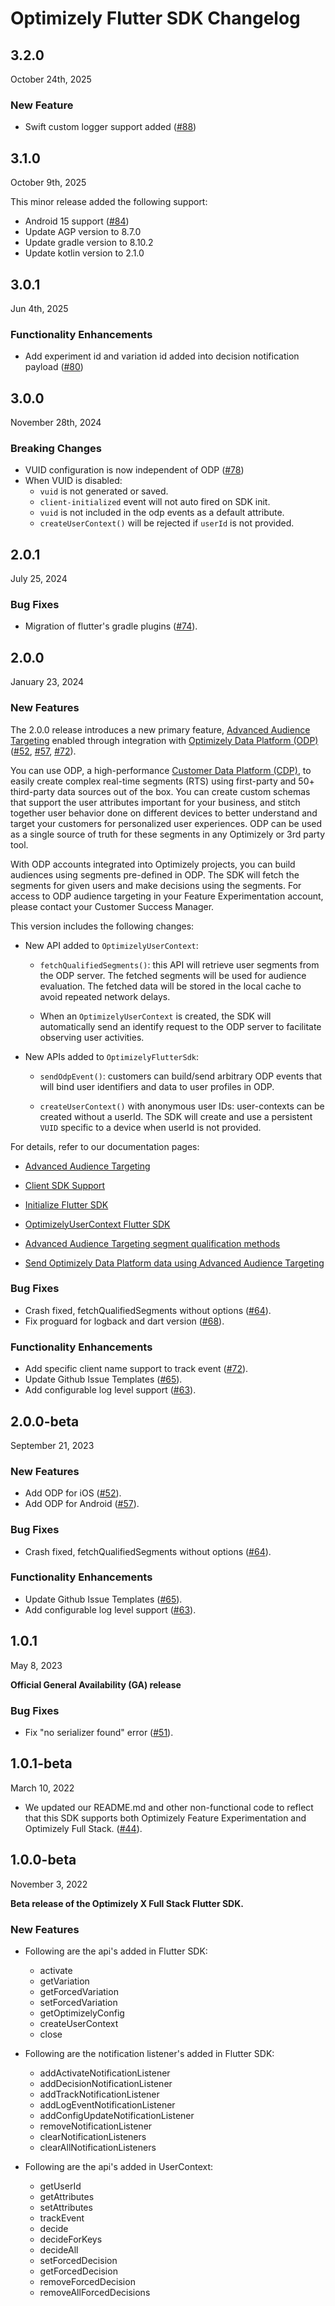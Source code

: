 # Optimizely Flutter SDK Changelog

## 3.2.0
October 24th, 2025

### New Feature
* Swift custom logger support added ([#88](https://github.com/optimizely/optimizely-flutter-sdk/pull/88))

## 3.1.0
October 9th, 2025

This minor release added the following support:
* Android 15 support ([#84](https://github.com/optimizely/optimizely-flutter-sdk/pull/84))
* Update AGP version to 8.7.0
* Update gradle version to 8.10.2
* Update kotlin version to 2.1.0
	
## 3.0.1
Jun 4th, 2025

### Functionality Enhancements

* Add experiment id and variation id added into decision notification payload ([#80](https://github.com/optimizely/optimizely-flutter-sdk/pull/80))

## 3.0.0
November 28th, 2024

### Breaking Changes
* VUID configuration is now independent of ODP ([#78](https://github.com/optimizely/optimizely-flutter-sdk/pull/78))
* When VUID is disabled:
    * `vuid` is not generated or saved.
    * `client-initialized` event will not auto fired on SDK init.
    * `vuid` is not included in the odp events as a default attribute.
    * `createUserContext()` will be rejected if `userId` is not provided.

## 2.0.1
July 25, 2024

### Bug Fixes

* Migration of flutter's gradle plugins ([#74](https://github.com/optimizely/optimizely-flutter-sdk/pull/74)).

## 2.0.0
January 23, 2024

### New Features

The 2.0.0 release introduces a new primary feature, [Advanced Audience Targeting]( https://docs.developers.optimizely.com/feature-experimentation/docs/optimizely-data-platform-advanced-audience-targeting) enabled through integration with [Optimizely Data Platform (ODP)](https://docs.developers.optimizely.com/optimizely-data-platform/docs) ([#52](https://github.com/optimizely/optimizely-flutter-sdk/pull/52), [#57](https://github.com/optimizely/optimizely-flutter-sdk/pull/57), [#72](https://github.com/optimizely/optimizely-flutter-sdk/pull/72)). 

You can use ODP, a high-performance [Customer Data Platform (CDP)]( https://www.optimizely.com/optimization-glossary/customer-data-platform/), to easily create complex real-time segments (RTS) using first-party and 50+ third-party data sources out of the box. You can create custom schemas that support the user attributes important for your business, and stitch together user behavior done on different devices to better understand and target your customers for personalized user experiences. ODP can be used as a single source of truth for these segments in any Optimizely or 3rd party tool.  

With ODP accounts integrated into Optimizely projects, you can build audiences using segments pre-defined in ODP. The SDK will fetch the segments for given users and make decisions using the segments. For access to ODP audience targeting in your Feature Experimentation account, please contact your Customer Success Manager. 

This version includes the following changes: 

* New API added to `OptimizelyUserContext`: 

	- `fetchQualifiedSegments()`: this API will retrieve user segments from the ODP server. The fetched segments will be used for audience evaluation. The fetched data will be stored in the local cache to avoid repeated network delays. 

	- When an `OptimizelyUserContext` is created, the SDK will automatically send an identify request to the ODP server to facilitate observing user activities. 

* New APIs added to `OptimizelyFlutterSdk`: 

	- `sendOdpEvent()`: customers can build/send arbitrary ODP events that will bind user identifiers and data to user profiles in ODP. 

	- `createUserContext()` with anonymous user IDs: user-contexts can be created without a userId. The SDK will create and use a persistent `VUID` specific to a device when userId is not provided. 

For details, refer to our documentation pages:  

* [Advanced Audience Targeting](https://docs.developers.optimizely.com/feature-experimentation/docs/optimizely-data-platform-advanced-audience-targeting)  

* [Client SDK Support](https://docs.developers.optimizely.com/feature-experimentation/v1.0/docs/advanced-audience-targeting-for-client-side-sdks) 

* [Initialize Flutter SDK](https://docs.developers.optimizely.com/feature-experimentation/docs/initialize-sdk-flutter) 

* [OptimizelyUserContext Flutter SDK](https://docs.developers.optimizely.com/feature-experimentation/docs/optimizelyusercontext-flutter)

* [Advanced Audience Targeting segment qualification methods](https://docs.developers.optimizely.com/feature-experimentation/docs/advanced-audience-targeting-segment-qualification-methods-flutter) 

* [Send Optimizely Data Platform data using Advanced Audience Targeting](https://docs.developers.optimizely.com/feature-experimentation/docs/send-odp-data-using-advanced-audience-targeting-flutter) 


### Bug Fixes

* Crash fixed, fetchQualifiedSegments without options ([#64](https://github.com/optimizely/optimizely-flutter-sdk/pull/64)).
* Fix proguard for logback and dart version ([#68](https://github.com/optimizely/optimizely-flutter-sdk/pull/68)).

### Functionality Enhancements

* Add specific client name support to track event ([#72](https://github.com/optimizely/optimizely-flutter-sdk/pull/72)).
* Update Github Issue Templates ([#65](https://github.com/optimizely/optimizely-flutter-sdk/pull/65)).
* Add configurable log level support ([#63](https://github.com/optimizely/optimizely-flutter-sdk/pull/63)).

## 2.0.0-beta
September 21, 2023

### New Features

* Add ODP for iOS ([#52](https://github.com/optimizely/optimizely-flutter-sdk/pull/52)).
* Add ODP for Android ([#57](https://github.com/optimizely/optimizely-flutter-sdk/pull/57)).

### Bug Fixes

* Crash fixed, fetchQualifiedSegments without options ([#64](https://github.com/optimizely/optimizely-flutter-sdk/pull/64)).

### Functionality Enhancements

* Update Github Issue Templates ([#65](https://github.com/optimizely/optimizely-flutter-sdk/pull/65)).
* Add configurable log level support ([#63](https://github.com/optimizely/optimizely-flutter-sdk/pull/63)).

## 1.0.1
May 8, 2023

**Official General Availability (GA) release**

### Bug Fixes

* Fix "no serializer found" error ([#51](https://github.com/optimizely/optimizely-flutter-sdk/pull/51)).

## 1.0.1-beta
March 10, 2022

* We updated our README.md and other non-functional code to reflect that this SDK supports both Optimizely Feature Experimentation and Optimizely Full Stack. ([#44](https://github.com/optimizely/optimizely-flutter-sdk/pull/44)).

## 1.0.0-beta
November 3, 2022

**Beta release of the Optimizely X Full Stack Flutter SDK.**

### New Features
* Following are the api's added in Flutter SDK:
	- activate
	- getVariation
	- getForcedVariation
	- setForcedVariation
	- getOptimizelyConfig
	- createUserContext
	- close

* Following are the notification listener's added in Flutter SDK:
	- addActivateNotificationListener
	- addDecisionNotificationListener
	- addTrackNotificationListener
	- addLogEventNotificationListener
	- addConfigUpdateNotificationListener
	- removeNotificationListener
	- clearNotificationListeners
	- clearAllNotificationListeners

* Following are the api's added in UserContext:
	- getUserId
	- getAttributes
	- setAttributes
	- trackEvent
	- decide
	- decideForKeys
	- decideAll
	- setForcedDecision
	- getForcedDecision
	- removeForcedDecision
	- removeAllForcedDecisions
